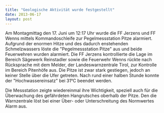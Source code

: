 ```yaml
---
title: "Geologische Aktivität wurde festgestellt"
date: 2013-06-17
layout: post
---
```


Am Montagmittag den 17. Juni um 12:17 Uhr wurde die FF Jerzens und FF Wenns mittels Kommandoschleife zur Pegelmessstation Pitze alarmiert. Aufgrund der enormen Hitze und des dadurch enstehenden Schmelzwassers löste die "Pegelmessstation Pitze" aus und beide Feuerwehren wurden alarmiert. Die FF Jerzens kontrollierte die Lage im Bereich Sägewerk Reinstadler sowie die Feuerwehr Wenns rückte nach Rücksprache mit dem Melder, der Landeswarnzentrale Tirol, zur Kontrolle im Bereich Pitenhöfe aus. Die Pitze ist zwar stark gestiegen, jedoch an keiner Stelle über die Ufer getreten. Nach rund einer halben Stunde konnte der "Hochwassereinsatz" bei 31°C beendet werden.

Die Messstation zeigte wiedereinmal ihre Wichtigkeit, speziell auch für die Überwachung des gefährdeten Hangrutsches oberhalb der Pitze. Den die Warnzentrale löst bei einer Über- oder Unterschreitung des Normwertes Alarm aus.